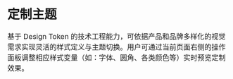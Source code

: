 # 定制主题

<div style='font-size:16px'>
基于 Design Token 的技术工程能力，可依据产品和品牌多样化的视觉需求实现灵活的样式定义与主题切换。用户可通过当前页面右侧的操作面板调整相应样式变量（如：字体、圆角、各类颜色等）实时预览定制效果。
</div>
